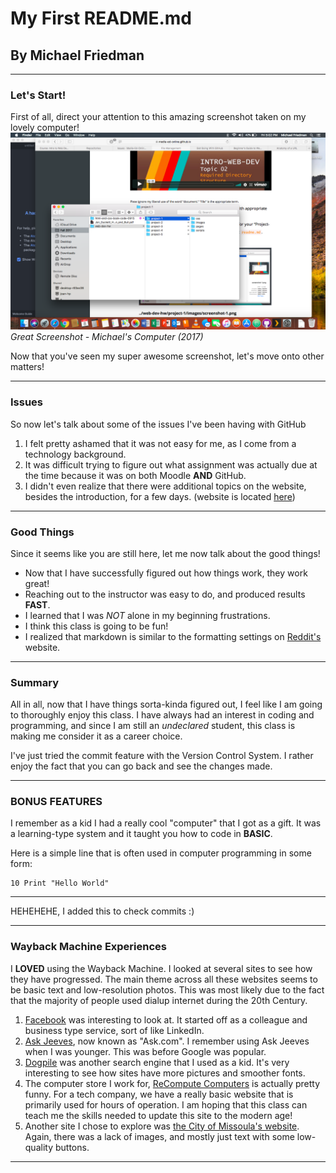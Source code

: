 # My First README.md
## By Michael Friedman

---

### Let's Start!

First of all, direct your attention to this amazing screenshot taken on my lovely computer!
![screenshotofmydirectory](./images/screenshot1.png)
*Great Screenshot - Michael's Computer (2017)*


Now that you've seen my super awesome screenshot, let's move onto other matters!

---

### Issues

So now let's talk about some of the issues I've been having with GitHub

1. I felt pretty ashamed that it was not easy for me, as I come from a technology background.
2. It was difficult trying to figure out what assignment was actually due at the time because it was on both Moodle **AND** GitHub.
3. I didn't even realize that there were additional topics on the website, besides the introduction, for a few days. (website is located [here](https://media-ed-online.github.io/intro-web-dev))


---

### Good Things

Since it seems like you are still here, let me now talk about the good things!

- Now that I have successfully figured out how things work, they work great!
- Reaching out to the instructor was easy to do, and produced results **FAST**.
- I learned that I was *NOT* alone in my beginning frustrations.
- I think this class is going to be fun!
- I realized that markdown is similar to the formatting settings on [Reddit's](http://www.reddit.com) website.

---

### Summary

All in all, now that I have things sorta-kinda figured out, I feel like I am going to thoroughly enjoy this class. I have always had an interest in coding and programming, and since I am still an *undeclared* student, this class is making me consider it as a career choice.

I've just tried the commit feature with the Version Control System. I rather enjoy the fact that you can go back and see the changes made.

---

### BONUS FEATURES

I remember as a kid I had a really cool "computer" that I got as a gift. It was a learning-type system and it taught you how to code in **BASIC**.

Here is a simple line that is often used in computer programming in some form:

```
10 Print "Hello World"
```

---

HEHEHEHE, I added this to check commits :)

---

### Wayback Machine Experiences

I **LOVED** using the Wayback Machine. I looked at several sites to see how they have progressed. The main theme across all these websites seems to be basic text and low-resolution photos. This was most likely due to the fact that the majority of people used dialup internet during the 20th Century.

1. [Facebook](http://www.facebook.com) was interesting to look at. It started off as a colleague and business type service, sort of like LinkedIn.
2. [Ask Jeeves](http://www.askjeeves.com), now known as "Ask.com". I remember using Ask Jeeves when I was younger. This was before Google was popular.
3. [Dogpile](http://www.dogpile.com) was another search engine that I used as a kid. It's very interesting to see how sites have more pictures and smoother fonts.
4. The computer store I work for, [ReCompute Computers](http://www.recomputecomputers.com) is actually pretty funny. For a tech company, we have a really basic website that is primarily used for hours of operation. I am hoping that this class can teach me the skills needed to update this site to the modern age!
5. Another site I chose to explore was [the City of Missoula's website](http://ci.missoula.mt.us). Again, there was a lack of images, and mostly just text with some low-quality buttons.

---

